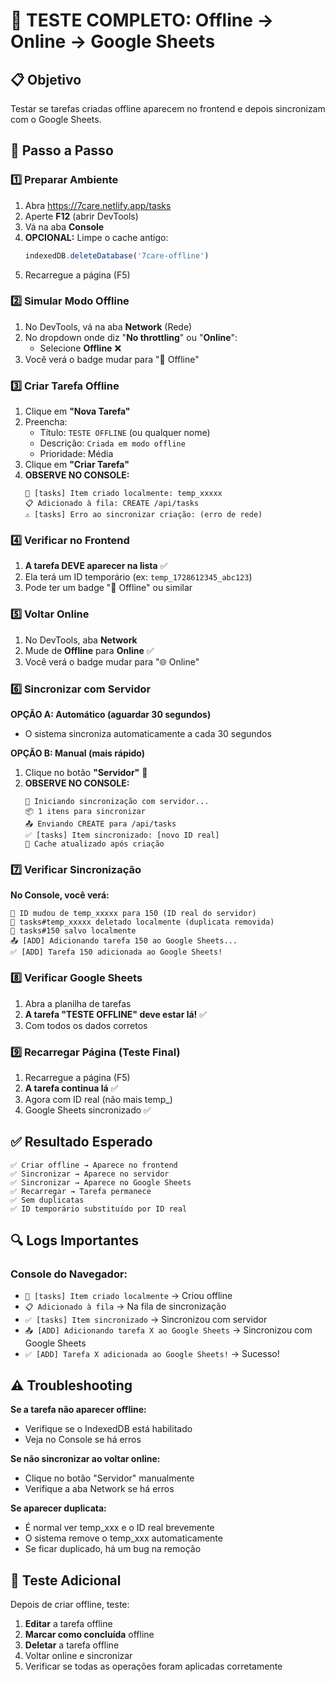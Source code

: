 # 🧪 TESTE COMPLETO: Offline → Online → Google Sheets

## 📋 Objetivo
Testar se tarefas criadas offline aparecem no frontend e depois sincronizam com o Google Sheets.

## 🔧 Passo a Passo

### 1️⃣ Preparar Ambiente
1. Abra https://7care.netlify.app/tasks
2. Aperte **F12** (abrir DevTools)
3. Vá na aba **Console**
4. **OPCIONAL:** Limpe o cache antigo:
   ```javascript
   indexedDB.deleteDatabase('7care-offline')
   ```
5. Recarregue a página (F5)

### 2️⃣ Simular Modo Offline
1. No DevTools, vá na aba **Network** (Rede)
2. No dropdown onde diz "**No throttling**" ou "**Online**":
   - Selecione **Offline** ❌
3. Você verá o badge mudar para "📴 Offline"

### 3️⃣ Criar Tarefa Offline
1. Clique em **"Nova Tarefa"**
2. Preencha:
   - Título: `TESTE OFFLINE` (ou qualquer nome)
   - Descrição: `Criada em modo offline`
   - Prioridade: Média
3. Clique em **"Criar Tarefa"**
4. **OBSERVE NO CONSOLE:**
   ```
   💾 [tasks] Item criado localmente: temp_xxxxx
   📋 Adicionado à fila: CREATE /api/tasks
   ⚠️ [tasks] Erro ao sincronizar criação: (erro de rede)
   ```

### 4️⃣ Verificar no Frontend
1. **A tarefa DEVE aparecer na lista** ✅
2. Ela terá um ID temporário (ex: `temp_1728612345_abc123`)
3. Pode ter um badge "📴 Offline" ou similar

### 5️⃣ Voltar Online
1. No DevTools, aba **Network**
2. Mude de **Offline** para **Online** ✅
3. Você verá o badge mudar para "🌐 Online"

### 6️⃣ Sincronizar com Servidor
**OPÇÃO A: Automático (aguardar 30 segundos)**
- O sistema sincroniza automaticamente a cada 30 segundos

**OPÇÃO B: Manual (mais rápido)**
1. Clique no botão **"Servidor"** 🔄
2. **OBSERVE NO CONSOLE:**
   ```
   🔄 Iniciando sincronização com servidor...
   📦 1 itens para sincronizar
   📤 Enviando CREATE para /api/tasks
   ✅ [tasks] Item sincronizado: [novo ID real]
   💾 Cache atualizado após criação
   ```

### 7️⃣ Verificar Sincronização
**No Console, você verá:**
```
🔄 ID mudou de temp_xxxxx para 150 (ID real do servidor)
💾 tasks#temp_xxxxx deletado localmente (duplicata removida)
💾 tasks#150 salvo localmente
📤 [ADD] Adicionando tarefa 150 ao Google Sheets...
✅ [ADD] Tarefa 150 adicionada ao Google Sheets!
```

### 8️⃣ Verificar Google Sheets
1. Abra a planilha de tarefas
2. **A tarefa "TESTE OFFLINE" deve estar lá!** ✅
3. Com todos os dados corretos

### 9️⃣ Recarregar Página (Teste Final)
1. Recarregue a página (F5)
2. **A tarefa continua lá** ✅
3. Agora com ID real (não mais temp_)
4. Google Sheets sincronizado ✅

## ✅ Resultado Esperado

```
✅ Criar offline → Aparece no frontend
✅ Sincronizar → Aparece no servidor
✅ Sincronizar → Aparece no Google Sheets
✅ Recarregar → Tarefa permanece
✅ Sem duplicatas
✅ ID temporário substituído por ID real
```

## 🔍 Logs Importantes

### Console do Navegador:
- `💾 [tasks] Item criado localmente` → Criou offline
- `📋 Adicionado à fila` → Na fila de sincronização
- `✅ [tasks] Item sincronizado` → Sincronizou com servidor
- `📤 [ADD] Adicionando tarefa X ao Google Sheets` → Sincronizou com Google Sheets
- `✅ [ADD] Tarefa X adicionada ao Google Sheets!` → Sucesso!

## ⚠️ Troubleshooting

**Se a tarefa não aparecer offline:**
- Verifique se o IndexedDB está habilitado
- Veja no Console se há erros

**Se não sincronizar ao voltar online:**
- Clique no botão "Servidor" manualmente
- Verifique a aba Network se há erros

**Se aparecer duplicata:**
- É normal ver temp_xxx e o ID real brevemente
- O sistema remove o temp_xxx automaticamente
- Se ficar duplicado, há um bug na remoção

## 🎯 Teste Adicional

Depois de criar offline, teste:
1. **Editar** a tarefa offline
2. **Marcar como concluída** offline
3. **Deletar** a tarefa offline
4. Voltar online e sincronizar
5. Verificar se todas as operações foram aplicadas corretamente

